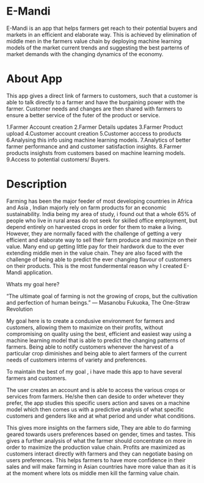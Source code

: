 # E-Mandi

E-Mandi is an app that helps farmers get reach to their potential buyers and markets in an efficient and elaborate way. This is achieved by elimination of middle men in the farmers value chain by deploying machine learning models of the market current trends and suggesting the best parterns of market demands with the changing dynamics of the economy.

# About App

This app gives a direct link of farmers to customers, such that a customer is able to talk directly to a farmer and have the burgaining power with the farmer. Customer needs and changes are then shared with farmers to ensure a better service of the futer of the product or service.

1.Farmer Account creation
2.Farmer Details updates
3.Farmer Product upload
4.Customer account creation
5.Customer acccess to products
6.Analysing this info using machine learning models.
7.Analytics of better farmer performance and and customer satisfaction insights.
8.Farmer products insighsts from customers based on machine learning models.
9.Access to potential customers/ Buyers.

# Description
Farming has been the major feeder of most developing countries in Africa and Asia , Indian majorly rely on farm products for an economic sustainability. India being my area of study, i found out that a whole 65% of people who live in rural areas do not seek for skilled office employment, but depend entirely on harvested crops in order for them to make a living. However, they are normally faced with the challenge of getting a very efficient and elaborate way to sell their farm produce and maximize on their value. Many end up getting little pay for their hardwork due to the ever extending middle men in the value chain. They are also faced with the challenge of being able to predict the ever changing flavour of customers on their products. This is the most fundermental reason why I created E-Mandi application.

Whats my goal here?

“The ultimate goal of farming is not the growing of crops, but the cultivation and perfection of human beings.” ― Masanobu Fukuoka, The One-Straw Revolution

My goal here is to create a condusive environment for farmers and customers, allowing them to maximize on their profits, without compromising on quality using the best, efficient and easiest way using a machine learning model that is able to predict the changing patterns of farmers. Being able to notify customers whenever the harvest of a particular crop diminishes and being able to alert farmers of the current needs of customers interms of variety and preferences.

To maintain the best of my goal , i have made this app to have several farmers and customers.

The user creates an account and is able to access the various crops or services from farmers. He/she then can deside to order whetever they prefer, the app studies this specific users action and saves on a machine model which then comes us with a predictive analysis of what specific customers and genders like and at what period and under what conditions.

This gives more insights on the farmers side, They are able to do farming geared towards users preferences based on gender, times and tastes. This gives a further analysis of what the farmer should concentrate on more in order to maximize the production value chain. Profits are maximized as customers interact directly with farmers and they can negotiate basing on users preferences. This helps farmers to have more confidence in their sales and will make farming in Asian countries have more value than as it is at the moment where lots os middle men kill the farming value chain.

